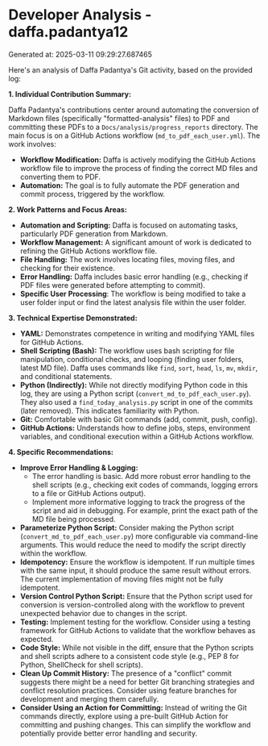 # Developer Analysis - daffa.padantya12
Generated at: 2025-03-11 09:29:27.687465

Here's an analysis of Daffa Padantya's Git activity, based on the provided log:

**1. Individual Contribution Summary:**

Daffa Padantya's contributions center around automating the conversion of Markdown files (specifically "formatted-analysis" files) to PDF and committing these PDFs to a `Docs/analysis/progress_reports` directory. The main focus is on a GitHub Actions workflow (`md_to_pdf_each_user.yml`). The work involves:

*   **Workflow Modification:** Daffa is actively modifying the GitHub Actions workflow file to improve the process of finding the correct MD files and converting them to PDF.
*   **Automation:**  The goal is to fully automate the PDF generation and commit process, triggered by the workflow.

**2. Work Patterns and Focus Areas:**

*   **Automation and Scripting:** Daffa is focused on automating tasks, particularly PDF generation from Markdown.
*   **Workflow Management:**  A significant amount of work is dedicated to refining the GitHub Actions workflow file.
*   **File Handling:** The work involves locating files, moving files, and checking for their existence.
*   **Error Handling:** Daffa includes basic error handling (e.g., checking if PDF files were generated before attempting to commit).
*   **Specific User Processing**: The workflow is being modified to take a user folder input or find the latest analysis file within the user folder.

**3. Technical Expertise Demonstrated:**

*   **YAML:** Demonstrates competence in writing and modifying YAML files for GitHub Actions.
*   **Shell Scripting (Bash):** The workflow uses bash scripting for file manipulation, conditional checks, and looping (finding user folders, latest MD file).  Daffa uses commands like `find`, `sort`, `head`, `ls`, `mv`, `mkdir`, and conditional statements.
*   **Python (Indirectly):** While not directly modifying Python code in this log, they are using a Python script (`convert_md_to_pdf_each_user.py`). They also used a `find_today_analysis.py` script in one of the commits (later removed). This indicates familiarity with Python.
*   **Git:** Comfortable with basic Git commands (add, commit, push, config).
*   **GitHub Actions:**  Understands how to define jobs, steps, environment variables, and conditional execution within a GitHub Actions workflow.

**4. Specific Recommendations:**

*   **Improve Error Handling & Logging:**
    *   The error handling is basic. Add more robust error handling to the shell scripts (e.g., checking exit codes of commands, logging errors to a file or GitHub Actions output).
    *   Implement more informative logging to track the progress of the script and aid in debugging.  For example, print the exact path of the MD file being processed.
*   **Parameterize Python Script:** Consider making the Python script (`convert_md_to_pdf_each_user.py`) more configurable via command-line arguments.  This would reduce the need to modify the script directly within the workflow.
*   **Idempotency:** Ensure the workflow is idempotent. If run multiple times with the same input, it should produce the same result without errors. The current implementation of moving files might not be fully idempotent.
*   **Version Control Python Script:** Ensure that the Python script used for conversion is version-controlled along with the workflow to prevent unexpected behavior due to changes in the script.
*   **Testing:** Implement testing for the workflow. Consider using a testing framework for GitHub Actions to validate that the workflow behaves as expected.
*   **Code Style:** While not visible in the diff, ensure that the Python scripts and shell scripts adhere to a consistent code style (e.g., PEP 8 for Python, ShellCheck for shell scripts).
*   **Clean Up Commit History:** The presence of a "conflict" commit suggests there might be a need for better Git branching strategies and conflict resolution practices. Consider using feature branches for development and merging them carefully.
*   **Consider Using an Action for Committing:**  Instead of writing the Git commands directly, explore using a pre-built GitHub Action for committing and pushing changes. This can simplify the workflow and potentially provide better error handling and security.
